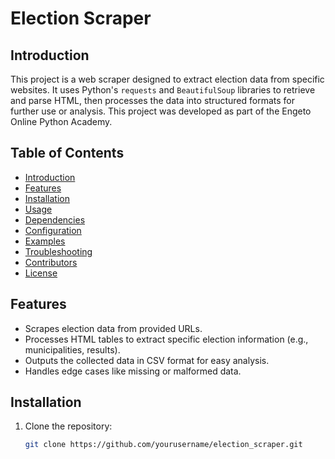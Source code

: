 # Election Scraper

## Introduction

This project is a web scraper designed to extract election data from specific websites. It uses Python's `requests` and `BeautifulSoup` libraries to retrieve and parse HTML, then processes the data into structured formats for further use or analysis. This project was developed as part of the Engeto Online Python Academy.

## Table of Contents

- [Introduction](#introduction)
- [Features](#features)
- [Installation](#installation)
- [Usage](#usage)
- [Dependencies](#dependencies)
- [Configuration](#configuration)
- [Examples](#examples)
- [Troubleshooting](#troubleshooting)
- [Contributors](#contributors)
- [License](#license)

## Features

- Scrapes election data from provided URLs.
- Processes HTML tables to extract specific election information (e.g., municipalities, results).
- Outputs the collected data in CSV format for easy analysis.
- Handles edge cases like missing or malformed data.

## Installation

1. Clone the repository:
   ```bash
   git clone https://github.com/yourusername/election_scraper.git
   ```
